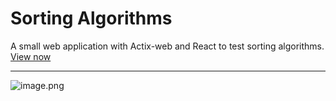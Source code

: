 # Sorting Algorithms

A small web application with Actix-web and React to test sorting algorithms. [View now](https://sorting-rust.onrender.com)

---

![image.png](https://github.com/user-attachments/assets/c622e8a0-5fa6-437f-ac82-802cb1d96a2a)